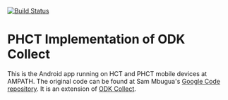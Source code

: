 [![Build Status](https://secure.travis-ci.org/AMPATH/odk-collect-phct.png)](https://travis-ci.org/AMPATH/odk-collect-phct)

PHCT Implementation of ODK Collect
==================================

This is the Android app running on HCT and PHCT mobile devices at AMPATH.  The original code can be found at Sam Mbugua's [Google Code repository](http://code.google.com/p/ampath-odk/source/browse/?repo=collect).  It is an extension of [ODK Collect](http://opendatakit.org/use/collect/).
